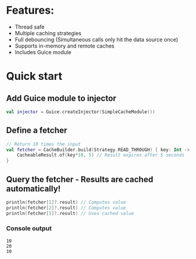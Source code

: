 # Features:
- Thread safe
- Multiple caching strategies
- Full debouncing (Simultaneous calls only hit the data source once)
- Supports in-memory and remote caches
- Includes Guice module

# Quick start

## Add Guice module to injector

```kotlin
val injector = Guice.createInjector(SimpleCacheModule())
```

## Define a fetcher

```kotlin
// Return 10 times the input
val fetcher = CacheBuilder.build(Strategy.READ_THROUGH) { key: Int ->
    CacheableResult.of(key*10, 5) // Result expires after 5 seconds
}
```

## Query the fetcher - Results are cached automatically!

```kotlin
println(fetcher[1]?.result) // Computes value
println(fetcher[2]?.result) // Computes value
println(fetcher[1]?.result) // Uses cached value
```

### Console output

```
10
20
10
```
